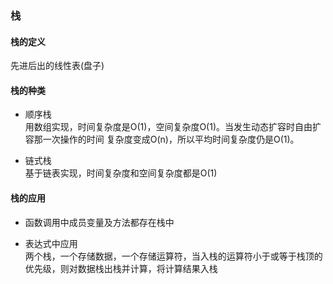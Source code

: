 ### 栈

#### 栈的定义
先进后出的线性表(盘子)    

#### 栈的种类  

- 顺序栈   
用数组实现，时间复杂度是O(1)，空间复杂度O(1)。当发生动态扩容时自由扩容那一次操作的时间
复杂度变成O(n)，所以平均时间复杂度仍是O(1)。

- 链式栈  
基于链表实现，时间复杂度和空间复杂度都是O(1)

#### 栈的应用   

- 函数调用中成员变量及方法都存在栈中

- 表达式中应用  
两个栈，一个存储数据，一个存储运算符，当入栈的运算符小于或等于栈顶的优先级，则对数据栈出栈并计算，将计算结果入栈



